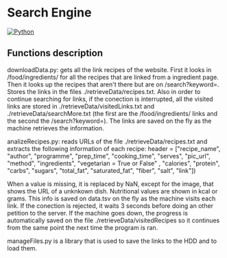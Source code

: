 # Search Engine

[![Python](https://img.shields.io/badge/python-3.5.2-brightgreen.svg)](https://docs.python.org/3.5/whatsnew/changelog.html#python-3-5-2)

## Functions description

downloadData.py: gets all the link recipes of the website. First it looks in /food/ingredients/ for all the recipes that are linked from a ingredient page. Then it looks up the recipes that aren't there but are on /search?keyword=. Stores the links in the files ./retrieveData/recipes.txt. Also in order to continue searching for links, if the conection is interrupted, all the visited links are stored in ./retrieveData/visitedLinks.txt and ./retrieveData/searchMore.txt (the first are the /food/ingredients/ links and the second the /search?keyword=). The links are saved on the fly as the machine retrieves the information.

analizeRecipes.py: reads URLs of the file ./retrieveData/recipes.txt and extracts the following information of each recipe:
header = ["recipe_name", "author", "programme", "prep_time", "cooking_time", "serves", "pic_url", "method", "ingredients", "vegetarian = True or False" , "calories", "protein", "carbs", "sugars", "total_fat", "saturated_fat", "fiber", "salt", "link"])

When a value is missing, it is replaced by NaN, except for the image, that shows the URL of a unknkown dish. Nutritional values are shown in kcal or grams. This info is saved on data.tsv on the fly as the machine visits each link. If the conection is rejected, it waits 3 seconds before doing an other petition to the server. If the machine goes down, the progress is automatically saved on the file ./retrieveData/visitedRecipes so it continues from the same point the next time the program is ran.

manageFiles.py is a library that is used to save the links to the HDD and to load them.
